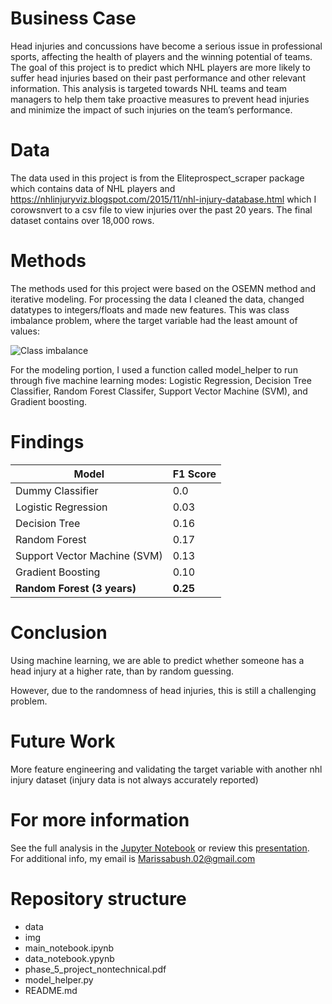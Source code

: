 # Business Case

Head injuries and concussions have become a serious issue in professional sports, affecting the health of players and the winning potential of teams. The goal of this project is to predict which NHL players are more likely to suffer head injuries based on their past performance and other relevant information. This analysis is targeted towards NHL teams and team managers to help them take proactive measures to prevent head injuries and minimize the impact of such injuries on the team’s performance.

# Data

The data used in this project is from the Eliteprospect_scraper package which contains data of NHL players and https://nhlinjuryviz.blogspot.com/2015/11/nhl-injury-database.html which I corowsnvert to a csv file to view injuries over the past 20 years. The final dataset contains over 18,000 rows.

# Methods

The methods used for this project were based on the OSEMN method and iterative modeling. For processing the data I cleaned the data, changed datatypes to integers/floats and made new features.
This was class imbalance problem, where the target variable had the least amount of values:

![Class imbalance](https://raw.githubusercontent.com/Marissa841/phase_5_project/main/img/class_imbalance.png)

 For the modeling portion, I used a function called model_helper to run through five machine learning modes: Logistic Regression, Decision Tree Classifier, Random Forest Classifer, Support Vector Machine (SVM), and Gradient boosting.

# Findings

| Model                        | F1 Score |
|------------------------------|----------|
| Dummy Classifier             | 0.0      |
| Logistic Regression          | 0.03     |
| Decision Tree                | 0.16     |
| Random Forest                | 0.17     |
| Support Vector Machine (SVM) | 0.13     |
| Gradient Boosting            | 0.10     |
|**Random Forest (3 years)**      | **0.25**     |

# Conclusion

Using machine learning, we are able to predict whether someone has a head injury at a higher rate, than by random guessing. 

However, due to the randomness of head injuries, this is still a challenging problem. 

# Future Work

More feature engineering and validating the target variable with another nhl injury dataset (injury data is not always accurately reported)

# For more information

​​See the full analysis in the [Jupyter Notebook](https://github.com/Marissa841/phase_5_project/blob/main/main_notebook.ipynb) or review this [presentation](https://github.com/Marissa841/phase_5_project/blob/main/phase_5_nontechnical.pdf). For additional info, my email is Marissabush.02@gmail.com

# Repository structure

+ data
+ img
+ main_notebook.ipynb
+ data_notebook.ypynb
+ phase_5_project_nontechnical.pdf
+ model_helper.py
+ README.md